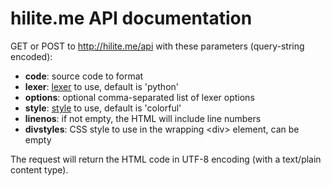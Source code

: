 # hilite.me API documentation

GET or POST to http://hilite.me/api with these parameters (query-string encoded):

* __code__: source code to format
* __lexer__: [lexer](http://pygments.org/docs/lexers/) to use, default is 'python'
* __options__: optional comma-separated list of lexer options
* __style__: [style](http://pygments.org/docs/styles/) to use, default is 'colorful'
* __linenos__: if not empty, the HTML will include line numbers
* __divstyles__: CSS style to use in the wrapping &lt;div&gt; element, can be empty

The request will return the HTML code in UTF-8 encoding (with a text/plain content type).
